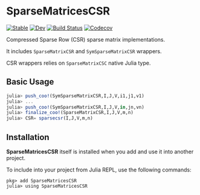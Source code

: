 # SparseMatricesCSR

[![Stable](https://img.shields.io/badge/docs-stable-blue.svg)](https://gridap.github.io/SparseMatricesCSR.jl/stable)
[![Dev](https://img.shields.io/badge/docs-dev-blue.svg)](https://gridap.github.io/SparseMatricesCSR.jl/dev)
[![Build Status](https://travis-ci.com/gridap/SparseMatricesCSR.jl.svg?branch=master)](https://travis-ci.com/gridap/SparseMatricesCSR.jl)
[![Codecov](https://codecov.io/gh/gridap/SparseMatricesCSR.jl/branch/master/graph/badge.svg)](https://codecov.io/gh/gridap/SparseMatricesCSR.jl)

Compressed Sparse Row (CSR) sparse matrix implementations.

It includes `SparseMatrixCSR` and `SymSparseMatrixCSR` wrappers.

CSR wrappers relies on `SparseMatrixCSC` native Julia type.

## Basic Usage

```julia
julia> push_coo!(SymSparseMatrixCSR,I,J,V,i1,j1,v1)
julia> ...
julia> push_coo!(SymSparseMatrixCSR,I,J,V,in,jn,vn)
julia> finalize_coo!(SparseMatrixCSR,I,J,V,m,n)
julia> CSR= sparsecsr(I,J,V,m,n)

```

## Installation

**SparseMatricesCSR** itself is installed when you add and use it into another project.

To include into your project from Julia REPL, use the following commands:

```
pkg> add SparseMatricesCSR
julia> using SparseMatricesCSR
```


